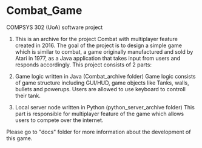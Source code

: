 # Combat_Game

COMPSYS 302 (UoA) software project

1. This is an archive for the project Combat with multiplayer feature created in 2016. The goal of the project is to design a simple game which is similar to combat, a game originally manufactured and sold by Atari in 1977, as a Java application that takes input from users and responds accordingly. This project consists of 2 parts:

2. Game logic written in Java (Combat_archive folder) Game logic consists of game structure including GUI/HUD, game objects like Tanks, walls, bullets and powerups. Users are allowed to use keyboard to controll their tank.

3. Local server node written in Python (python_server_archive folder) This part is responsible for multiplayer feature of the game which allows users to compete over the internet.

Please go to "docs" folder for more information about the development of this game.
